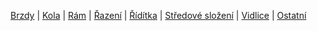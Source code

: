 [Brzdy](./Brzdy.md)   |   [Kola](./Kola.md)   |   [Rám](./Rám.md)   |   [Řazení](./Řazení.md)   |   [Řídítka](./Řídítka.md)   |   [Středové složení](./Střed.md)   |   [Vidlice](./Vidlice.md)   |   [Ostatní](./Ostatní.md)
